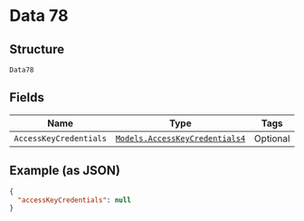 
# Data 78

## Structure

`Data78`

## Fields

| Name | Type | Tags | Description |
|  --- | --- | --- | --- |
| `AccessKeyCredentials` | [`Models.AccessKeyCredentials4`](../../doc/models/access-key-credentials-4.md) | Optional | - |

## Example (as JSON)

```json
{
  "accessKeyCredentials": null
}
```

